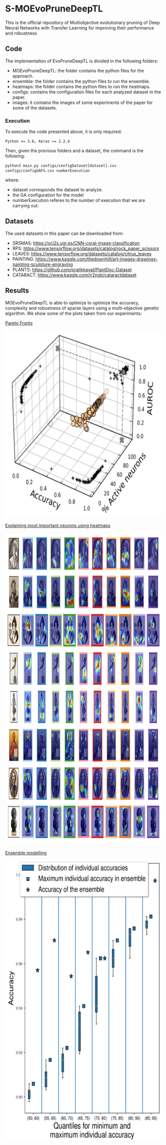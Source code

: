 # S-MOEvoPruneDeepTL

This is the official repository of Multiobjective evolutionary pruning of Deep Neural Networks with Transfer Learning for improving their performance and robustness

## Code

The implementation of EvoPruneDeepTL is divided in the following folders:

   * MOEvoPruneDeepTL: the folder contains the python files for the approach.
   * ensemble: the folder contains the python files to run the ensemble.
   * heatmaps: the folder contains the python files to run the heatmaps.
   * configs: contains the configuration files for each analyzed dataset in the paper.
   * images: it contains the images of some experiments of the paper for some of the datasets.
  
 ### Execution
 
 To execute the code presented above, it is only required:
    
    Python >= 3.6, Keras >= 2.2.4
    
  Then, given the previous folders and a dataset, the command is the following:
  
    python3 main.py configs/configDataset[dataset].csv configs/configGAFS.csv numberExecution
    
   where:
   
   * dataset corresponds the dataset to analyze.
   * the GA configuration for the model
   * numberExecution referes to the number of execution that we are carrying out.
    
 
## Datasets

The used datasets in this paper can be downloaded from:

  * SRSMAS: https://sci2s.ugr.es/CNN-coral-image-classification
  * RPS: https://www.tensorflow.org/datasets/catalog/rock_paper_scissors
  * LEAVES: https://www.tensorflow.org/datasets/catalog/citrus_leaves
  * PAINTING: https://www.kaggle.com/thedownhill/art-images-drawings-painting-sculpture-engraving
  * PLANTS: https://github.com/pratikkayal/PlantDoc-Dataset
  * CATARACT: https://www.kaggle.com/jr2ngb/cataractdataset

## Results

MOEvoPruneDeepTL is able to optimize to optimize the accuracy, complexity and robustness of sparse layers using a multi-objective genetic algorithm. We show some of the plots taken from our experiments:

<ins> Pareto Fronts </ins>

<img src="images/paretopinturas.png" width="5000" height="600">

<ins> Explaining most important neurons using heatmaps </ins>

<img src="images/XAI_pinturas_heatmaps.png" width="1000" height="1000">

<ins> Ensemble modelling </ins>

<img src="images/ensemblerps.png" width="5000" height="900">
